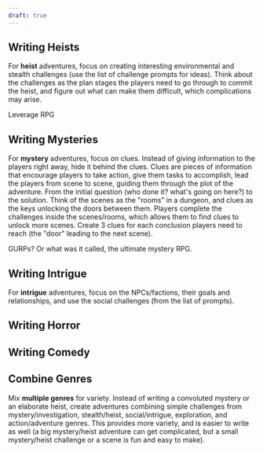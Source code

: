 ```yaml
---
draft: true
---
```


## Writing Heists
For **heist** adventures, focus on creating interesting environmental and stealth challenges (use the list of challenge prompts for ideas). Think about the challenges as the plan stages the players need to go through to commit the heist, and figure out what can make them difficult, which complications may arise.

Leverage RPG	

## Writing Mysteries
 For **mystery** adventures, focus on clues. Instead of giving information to the players right away, hide it behind the clues. Clues are pieces of information that encourage players to take action, give them tasks to accomplish, lead the players from scene to scene, guiding them through the plot of the adventure. From the initial question (who done it? what's going on here?) to the solution. Think of the scenes as the "rooms" in a dungeon, and clues as the keys unlocking the doors between them. Players complete the challenges inside the scenes/rooms, which allows them to find clues to unlock more scenes. Create 3 clues for each conclusion players need to reach (the "door" leading to the next scene).
 
 GURPs? Or what was it called, the ultimate mystery RPG.
 
 ## Writing Intrigue
 For **intrigue** adventures, focus on the NPCs/factions, their goals and relationships, and use the social challenges (from the list of prompts).
 
 ## Writing Horror
 
 ## Writing Comedy
 
 ## Combine Genres
Mix **multiple genres** for variety. Instead of writing a convoluted mystery or an elaborate heist, create adventures combining simple challenges from mystery/investigation, stealth/heist, social/intrigue, exploration, and action/adventure genres. This provides more variety, and is easier to write as well (a big mystery/heist adventure can get complicated, but a small mystery/heist challenge or a scene is fun and easy to make).